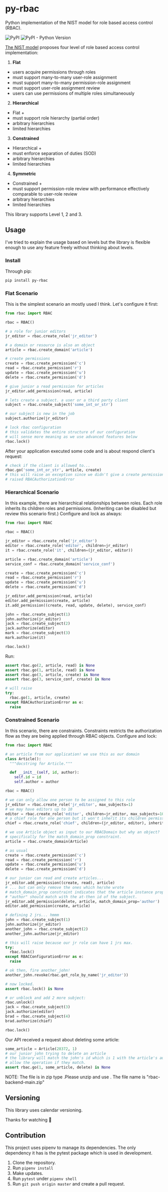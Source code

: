 # py-rbac
Python implementation of the NIST model for role based access control (RBAC).

![PyPI](https://img.shields.io/pypi/v/py-rbac)
![PyPI - Python Version](https://img.shields.io/pypi/pyversions/py-rbac)

[The NIST model][95961bd8] proposes four level of role based access control implementation:
1. **Flat**
- users acquire permissions through roles
- must support many-to-many user-role assignment
- must support many-to-many permission-role assignment
- must support user-role assignment review
- users can use permissions of multiple roles simultaneously
2. **Hierarchical**
- Flat +
- must support role hierarchy (partial order)
- arbitrary hierarchies
- limited hierarchies
3. **Constrained**
- Hierarchical +
- must enforce separation of duties (SOD)
- arbitrary hierarchies
- limited hierarchies
4. **Symmetric**
- Constrained +
- must support permission-role review with performance effectively comparable to user-role review
- arbitrary hierarchies
- limited hierarchies

This library supports Level 1, 2 and 3.

## Usage
I've tried to explain the usage based on levels but the library is flexible enough to
use any feature freely without thinking about levels.

### Install
Through pip:
```sh
pip install py-rbac
```

### Flat Scenario
This is the simplest scenario an mostly used I think. Let's configure it first:
```py
from rbac import RBAC

rbac = RBAC()

# a role for junior editors
jr_editor = rbac.create_role('jr_editor')

# a domain or resource is also an object
article = rbac.create_domain('article')

# create permissions
create = rbac.create_permission('c')
read = rbac.create_permission('r')
update = rbac.create_permission('u')
delete = rbac.create_permission('d')

# give junior a read permission for articles
jr_editor.add_permission(read, article)

# lets create a subject. a user or a third party client
subject = rbac.create_subject('some_int_or_str')

# our subject is new in the job
subject.authorize(jr_editor)

# lock rbac configuration
# this validates the entire structure of our configuration
# will sense more meaning as we use advanced features below
rbac.lock()
```
After your application executed some code and is about respond client's request:
```py
# check if the client is allowed to...
rbac.go('some_int_or_str', article, create)
# this will raise an exception since we didn't give a create permission to our junior
# raised RBACAuthorizationError
```

### Hierarchical Scenario
In this example, there are hierarchical relationships between roles. Each role
inherits its children roles and permissions. (Inheriting can be disabled but
review this scenario first.) Configure and lock as always:
```py
from rbac import RBAC

rbac = RBAC()

jr_editor = rbac.create_role('jr_editor')
editor = rbac.create_role('editor', children=jr_editor)
it = rbac.create_role('it', children=(jr_editor, editor))

article = rbac.create_domain('article')
service_conf = rbac.create_domain('service_conf')

create = rbac.create_permission('c')
read = rbac.create_permission('r')
update = rbac.create_permission('u')
delete = rbac.create_permission('d')

jr_editor.add_permission(read, article)
editor.add_permission(create, article)
it.add_permission((create, read, update, delete), service_conf)

john = rbac.create_subject(1)
john.authorize(jr_editor)
jack = rbac.create_subject(2)
jack.authorize(editor)
mark = rbac.create_subject(3)
mark.authorize(it)

rbac.lock()
```
Run:
```py
assert rbac.go(2, article, read) is None
assert rbac.go(1, article, read) is None
assert rbac.go(3, article, create) is None
assert rbac.go(3, service_conf, create) is None

# will raise
try:
  rbac.go(1, article, create)
except RBACAuthorizationError as e:
  raise
```
### Constrained Scenario
In this scenario, there are constraints. Constraints restricts the authorization
flow as they are being applied through RBAC objects. Configure and lock:
```py
from rbac import RBAC

# an article from our application! we use this as our domain
class Article():
  """docstring for Article."""

  def __init__(self, id, author):
    self.id = id
    self.author = author

rbac = RBAC()

# we can only allow one person to be assigned to this role
jr_editor = rbac.create_role('jr_editor', max_subjects=1)
# we may have editors up to 10
editor = rbac.create_role('editor', children=jr_editor, max_subjects=10)
# a chief role for one person but it won't inherit its children permissions
chief = rbac.create_role('chief', children=(jr_editor, editor), inherit=False, max_subjects=1)

# we use Article object as input to our RBACDomain but why an object?
# specifically for the match_domain_prop constraint.
article = rbac.create_domain(Article)

# as usual
create = rbac.create_permission('c')
read = rbac.create_permission('r')
update = rbac.create_permission('u')
delete = rbac.create_permission('d')

# our junior can read and create articles...
jr_editor.add_permission((create, read), article)
# ... but can only remove the ones which he/she wrote
# match_domain_prop constraint indicates that the article instance property
# "author" should match with the at-then id of the subject.
jr_editor.add_permission(delete, article, match_domain_prop='author')
editor.add_permission(create, article)

# defining 2 jrs... hmmm
john = rbac.create_subject(1)
john.authorize(jr_editor)
another_john = rbac.create_subject(2)
another_john.authorize(jr_editor)

# this will raise because our jr role can have 1 jrs max.
try:
  rbac.lock()
except RBACConfigurationError as e:
  raise

# ok then, fire another_john!
another_john.revoke(rbac.get_role_by_name('jr_editor'))

# now locked.
assert rbac.lock() is None

# or unblock and add 2 more subject:
rbac.unlock()
jack = rbac.create_subject(3)
jack.authorize(editor)
brad = rbac.create_subject(4)
brad.authorize(chief)

rbac.lock()
```
Our API received a request about deleting some article:
```py
some_article = Article(28372, 1)
# our junior john trying to delete an article
# the library will match the john's id which is 1 with the article's author and
# allow the operation if they match.
assert rbac.go(1, some_article, delete) is None
```

NOTE: The file is in zip type .Please unzip and use . The file name is "rbac-backend-main.zip"

## Versioning
This library uses calendar versioning.

  [95961bd8]: https://csrc.nist.gov/CSRC/media/Publications/conference-paper/2000/07/26/the-nist-model-for-role-based-access-control-towards-a-unified-/documents/sandhu-ferraiolo-kuhn-00.pdf "The NIST model for role based access control"

Thanks for watching 🐬


## Contribution
This project uses pipenv to manage its dependencies. The only dependency it has
is the pytest package which is used in development.

1. Clone the repository.
2. Run `pipenv install`
3. Make updates.
4. Run `pytest` under `pipenv shell`
5. Run `git push origin master` and create a pull request.
